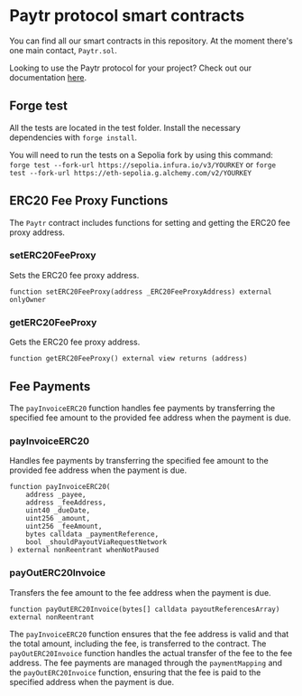 # Paytr protocol smart contracts

You can find all our smart contracts in this repository.
At the moment there's one main contact, `Paytr.sol`.

Looking to use the Paytr protocol for your project? Check out our documentation [here](https://paytr.gitbook.io/product-docs/).

## Forge test

All the tests are located in the test folder.
Install the necessary dependencies with `forge install`.

You will need to run the tests on a Sepolia fork by using this command:
`forge test --fork-url https://sepolia.infura.io/v3/YOURKEY` or
`forge test --fork-url https://eth-sepolia.g.alchemy.com/v2/YOURKEY`

## ERC20 Fee Proxy Functions

The `Paytr` contract includes functions for setting and getting the ERC20 fee proxy address.

### setERC20FeeProxy

Sets the ERC20 fee proxy address.

```solidity
function setERC20FeeProxy(address _ERC20FeeProxyAddress) external onlyOwner
```

### getERC20FeeProxy

Gets the ERC20 fee proxy address.

```solidity
function getERC20FeeProxy() external view returns (address)
```

## Fee Payments

The `payInvoiceERC20` function handles fee payments by transferring the specified fee amount to the provided fee address when the payment is due.

### payInvoiceERC20

Handles fee payments by transferring the specified fee amount to the provided fee address when the payment is due.

```solidity
function payInvoiceERC20(
    address _payee,
    address _feeAddress,
    uint40 _dueDate,
    uint256 _amount,
    uint256 _feeAmount,
    bytes calldata _paymentReference,
    bool _shouldPayoutViaRequestNetwork
) external nonReentrant whenNotPaused
```

### payOutERC20Invoice

Transfers the fee amount to the fee address when the payment is due.

```solidity
function payOutERC20Invoice(bytes[] calldata payoutReferencesArray) external nonReentrant
```

The `payInvoiceERC20` function ensures that the fee address is valid and that the total amount, including the fee, is transferred to the contract. The `payOutERC20Invoice` function handles the actual transfer of the fee to the fee address. The fee payments are managed through the `paymentMapping` and the `payOutERC20Invoice` function, ensuring that the fee is paid to the specified address when the payment is due.
